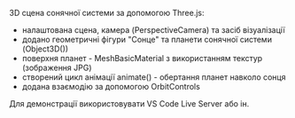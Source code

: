 3D сцена сонячної системи за допомогою Three.js:

- налаштована сцена, камера (PerspectiveCamera) та засіб візуалізації
- додано геометричні фігури "Сонце" та планети сонячної системи (Object3D())
- поверхня планет - MeshBasicMaterial з використанням текстур (зображення JPG)
- створений цикл анімації animate() - обертання планет навколо сонця
- додана взаємодію за допомогою OrbitControls

Для демонстрації використовувати VS Code Live Server або ін. 
